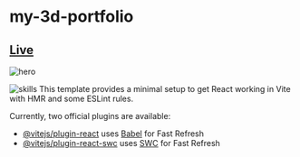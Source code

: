 # my-3d-portfolio
## [Live](https://my-3d-portfolio-nine.vercel.app/)
![hero](https://i.postimg.cc/1Xqz8yZ0/Screenshot-2024-03-03-164203.png)

![skills](https://i.postimg.cc/sDDrHpxF/Screenshot-2024-03-03-164320.png)
This template provides a minimal setup to get React working in Vite with HMR and some ESLint rules.

Currently, two official plugins are available:

- [@vitejs/plugin-react](https://github.com/vitejs/vite-plugin-react/blob/main/packages/plugin-react/README.md) uses [Babel](https://babeljs.io/) for Fast Refresh
- [@vitejs/plugin-react-swc](https://github.com/vitejs/vite-plugin-react-swc) uses [SWC](https://swc.rs/) for Fast Refresh
